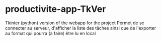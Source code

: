 # productivite-app-TkVer
Tkinter (python) version of the webapp for the project
Permet de se connecter au serveur, d'afficher la liste des tâches ainsi que de l'exporter au format qui pourra (à faire) être lu en local

